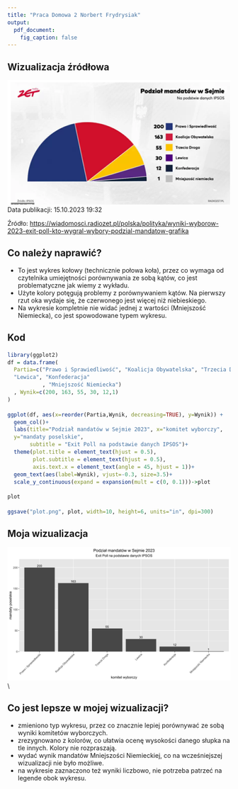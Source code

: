 ```yaml
---
title: "Praca Domowa 2 Norbert Frydrysiak"
output: 
  pdf_document:
    fig_caption: false
---
```


## Wizualizacja źródłowa
![zly](zly_wykres.png)
 Data publikacji:
15.10.2023 19:32 


Źródło:
https://wiadomosci.radiozet.pl/polska/polityka/wyniki-wyborow-2023-exit-poll-kto-wygral-wybory-podzial-mandatow-grafika

## Co należy naprawić?
- To jest wykres kołowy (technicznie połowa koła), przez co wymaga od czytelnika umiejętności porównywania ze sobą kątów, co jest problematyczne jak wiemy z wykładu.
- Użyte kolory potęgują problemy z porównywaniem kątów. Na pierwszy rzut oka wydaje się, że czerwonego jest więcej niż niebieskiego.
- Na wykresie kompletnie nie widać jednej z wartości (Mniejszość Niemiecka), co jest spowodowane typem wykresu.

## Kod
```r
library(ggplot2)
df = data.frame(
  Partia=c("Prawo i Sprawiedliwość", "Koalicja Obywatelska", "Trzecia Droga",
  "Lewica", "Konfederacja"
           , "Mniejszość Niemiecka")
  , Wynik=c(200, 163, 55, 30, 12,1)
)

ggplot(df, aes(x=reorder(Partia,Wynik, decreasing=TRUE), y=Wynik)) + 
  geom_col()+
  labs(title="Podział mandatów w Sejmie 2023", x="komitet wyborczy",
  y="mandaty poselskie", 
       subtitle = "Exit Poll na podstawie danych IPSOS")+
  theme(plot.title = element_text(hjust = 0.5),
        plot.subtitle = element_text(hjust = 0.5),
        axis.text.x = element_text(angle = 45, hjust = 1))+
  geom_text(aes(label=Wynik), vjust=-0.3, size=3.5)+
  scale_y_continuous(expand = expansion(mult = c(0, 0.1)))->plot

plot

ggsave("plot.png", plot, width=10, height=6, units="in", dpi=300)
```

## Moja wizualizacja
![superwykres](plot.png)\


## Co jest lepsze w mojej wizualizacji?
- zmieniono typ wykresu, przez co znacznie lepiej porównywać ze sobą wyniki komitetów wyborczych.
- zrezygnowano z kolorów, co ułatwia ocenę wysokości danego słupka na tle innych. Kolory nie rozpraszają.
- wydać wynik mandatów Mniejszości Niemieckiej, co na wcześniejszej wizualizacji nie było możliwe.
- na wykresie zaznaczono też wyniki liczbowo, nie potrzeba patrzeć na legende obok wykresu.

